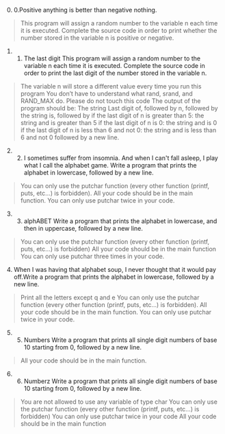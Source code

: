 0. 0.Positive anything is better than negative nothing.
>This program will assign a random number to the variable n each time it is executed. Complete the source code in order to print whether the number stored in the variable n is positive or negative.

1. 1. The last digit This program will assign a random number to the variable n each time it is executed. Complete the source code in order to print the last digit of the number stored in the variable n.
>The variable n will store a different value every time you run this program
>You don’t have to understand what rand, srand, and RAND_MAX do. Please do not touch this code
>The output of the program should be:
>The string Last digit of, followed by
n, followed by
the string is, followed by
>if the last digit of n is greater than 5: the string and is greater than 5
>if the last digit of n is 0: the string and is 0
>if the last digit of n is less than 6 and not 0: the string and is less than 6 and not 0
followed by a new line.

2. 2. I sometimes suffer from insomnia. And when I can't fall asleep, I play what I call the alphabet game.
Write a program that prints the alphabet in lowercase, followed by a new line.
>You can only use the putchar function (every other function (printf, puts, etc…) is forbidden).
>All your code should be in the main function.
>You can only use putchar twice in your code.

3. 3. alphABET Write a program that prints the alphabet in lowercase, and then in uppercase, followed by a new line.
>You can only use the putchar function (every other function (printf, puts, etc…) is forbidden)
>All your code should be in the main function
>You can only use putchar three times in your code.

4. When I was having that alphabet soup, I never thought that it would pay off.Write a program that prints the alphabet in lowercase, followed by a new line.
>Print all the letters except q and e
>You can only use the putchar function (every other function (printf, puts, etc…) is forbidden).
>All your code should be in the main function.
>You can only use putchar twice in your code.

5. 5. Numbers Write a program that prints all single digit numbers of base 10 starting from 0, followed by a new line.
>All your code should be in the main function.

6. 6. Numberz Write a program that prints all single digit numbers of base 10 starting from 0, followed by a new line.
>You are not allowed to use any variable of type char
>You can only use the putchar function (every other function (printf, puts, etc…) is forbidden)
>You can only use putchar twice in your code
>All your code should be in the main function
